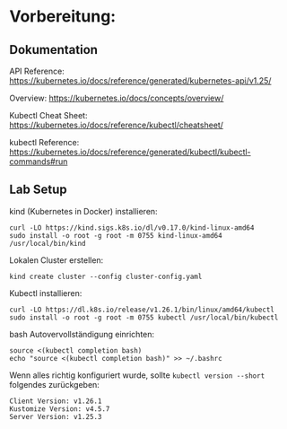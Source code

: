 
# Vorbereitung:

## Dokumentation

API Reference: https://kubernetes.io/docs/reference/generated/kubernetes-api/v1.25/

Overview: https://kubernetes.io/docs/concepts/overview/

Kubectl Cheat Sheet: https://kubernetes.io/docs/reference/kubectl/cheatsheet/

kubectl Reference: https://kubernetes.io/docs/reference/generated/kubectl/kubectl-commands#run

## Lab Setup

kind (Kubernetes in Docker) installieren:
```
curl -LO https://kind.sigs.k8s.io/dl/v0.17.0/kind-linux-amd64
sudo install -o root -g root -m 0755 kind-linux-amd64 /usr/local/bin/kind
```

Lokalen Cluster erstellen:
```
kind create cluster --config cluster-config.yaml
```

Kubectl installieren:
```
curl -LO https://dl.k8s.io/release/v1.26.1/bin/linux/amd64/kubectl
sudo install -o root -g root -m 0755 kubectl /usr/local/bin/kubectl
```

bash Autovervollständigung einrichten:
```
source <(kubectl completion bash)
echo "source <(kubectl completion bash)" >> ~/.bashrc
```

Wenn alles richtig konfiguriert wurde, sollte `kubectl version --short` folgendes zurückgeben:
```
Client Version: v1.26.1
Kustomize Version: v4.5.7
Server Version: v1.25.3
```


